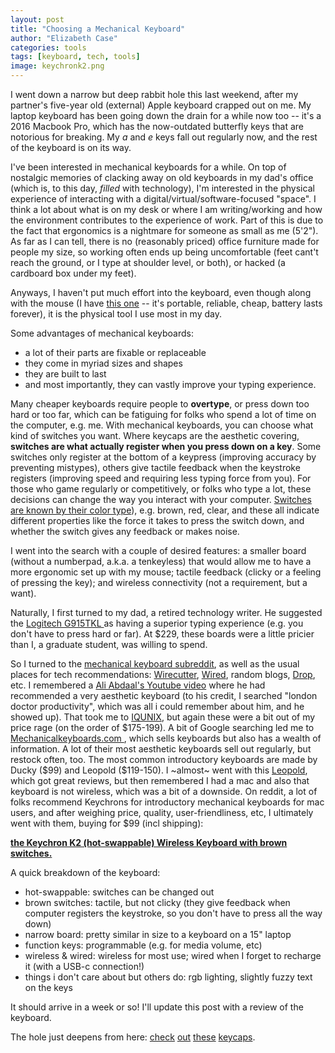 ```yaml
---
layout: post
title: "Choosing a Mechanical Keyboard"
author: "Elizabeth Case"
categories: tools
tags: [keyboard, tech, tools]
image: keychronk2.png
---
```


I went down a narrow but deep rabbit hole this last weekend, after my partner's five-year old (external) Apple keyboard crapped out on me. My laptop keyboard has been going down the drain for a while now too -- it's a 2016 Macbook Pro, which has the now-outdated butterfly keys that are notorious for breaking. My *a* and *e* keys fall out regularly now, and the rest of the keyboard is on its way.

I've been interested in mechanical keyboards for a while. On top of nostalgic memories of clacking away on old keyboards in my dad's office (which is, to this day, *filled* with technology), I'm interested in the physical experience of interacting with a digital/virtual/software-focused "space". I think a lot about what is on my desk or where I am writing/working and how the environment contributes to the experience of work. Part of this is due to the fact that ergonomics is a nightmare for someone as small as me (5'2"). As far as I can tell, there is no (reasonably priced) office furniture made for people my size, so working often ends up being uncomfortable (feet cant't reach the ground, or I type at shoulder level, or both), or hacked (a cardboard box under my feet).

Anyways, I haven't put much effort into the keyboard, even though along with the mouse (I have [this one](https://www.microsoft.com/en-us/p/microsoft-wireless-mobile-mouse-3500/8tvskjhgskkc?cid=msft_web_collection&activetab=pivot%3aoverviewtab) -- it's portable, reliable, cheap, battery lasts forever), it is the physical tool I use most in my day. 

Some advantages of mechanical keyboards: 
- a lot of their parts are fixable or replaceable
- they come in myriad sizes and shapes
- they are built to last
- and most importantly, they can vastly improve your typing experience. 

Many cheaper keyboards require people to **overtype**, or press down too hard or too far, which can be fatiguing for folks who spend a lot of time on the computer, e.g. me. With mechanical keyboards, you can choose what kind of switches you want. Where keycaps are the aesthetic covering, **switches are what actually register when you press down on a key**. Some switches only register at the bottom of a keypress (improving accuracy by preventing mistypes), others give tactile feedback when the keystroke registers (improving speed and requiring less typing force from you). For those who game regularly or competitively, or folks who type a lot, these decisions can change the way you interact with your computer. [Switches are known by their color type](https://mechanicalkeyboards.com/switches/)), e.g. brown, red, clear, and these all indicate different properties like the force it takes to press the switch down, and whether the switch gives any feedback or makes noise. 

I went into the search with a couple of desired features: a smaller board (without a numberpad, a.k.a. a tenkeyless) that would allow me to have a more ergonomic set up with my mouse; tactile feedback (clicky or a feeling of pressing the key); and wireless connectivity (not a requirement, but a want).

Naturally, I first turned to my dad, a retired technology writer. He suggested the [Logitech G915TKL ](https://www.logitechg.com/en-us/products/gaming-keyboards/g915-tkl-wireless.html) as having a superior typing experience (e.g. you don't have to press hard or far). At $229, these boards were a little pricier than I, a graduate student, was willing to spend.

So I turned to the [mechanical keyboard subreddit](https://www.reddit.com/r/MechanicalKeyboards/), as well as the usual places for tech recommendations: [Wirecutter](https://www.nytimes.com/wirecutter/reviews/our-favorite-mechanical-keyboards/), [Wired](https://www.wired.com/gallery/best-keyboards/), random blogs, [Drop](https://drop.com/home), etc. I remembered a [Ali Abdaal's Youtube video](https://www.youtube.com/watch?v=eGXbCUXAKYs) where he had recommended a very aesthetic keyboard (to his credit, I searched "london doctor productivity", which was all i could remember about him, and he showed up). That took me to [IQUNIX](https://iqunix.store/), but again these were a bit out of my price rage (on the order of \$175-199). A bit of Google searching led me to [Mechanicalkeyboards.com ](https://mechanicalkeyboards.com/), which sells keyboards but also has a wealth of information. A lot of their most aesthetic keyboards sell out regularly, but restock often, too. The most common introductory keyboards are made by Ducky (\$99) and Leopold (\$119-150). I \~almost\~ went with this [Leopold](https://mechanicalkeyboards.com/shop/index.php?l=product_detail&p=4560), which got great reviews, but then remembered I had a mac and also that keyboard is not wireless, which was a bit of a downside. On reddit, a lot of folks recommend Keychrons for introductory mechanical keyboards for mac users, and after weighing price, quality, user-friendliness, etc, I ultimately went with them, buying for $99 (incl shipping): 

[**the Keychron K2 (hot-swappable) Wireless Keyboard with brown switches.** ](https://www.keychron.com/products/keychron-k2-hot-swappable-wireless-mechanical-keyboard?variant=32187465465945)

A quick breakdown of the keyboard:
- hot-swappable: switches can be changed out
- brown switches: tactile, but not clicky (they give feedback when computer registers the keystroke, so you don't have to press all the way down)
- narrow board: pretty similar in size to a keyboard on a 15" laptop
- function keys: programmable (e.g. for media volume, etc)
- wireless & wired: wireless for most use; wired when I forget to recharge it (with a USB-c connection!)
- things i don't care about but others do: rgb lighting, slightly fuzzy text on the keys

It should arrive in a week or so! I'll update this post with a review of the keyboard.

The hole just deepens from here: [check](https://www.etsy.com/listing/799166246/salmon-sushi-keycaps-handmade-resin?ga_order=most_relevant&ga_search_type=all&ga_view_type=gallery&ga_search_query=keycaps&ref=sr_gallery-1-32&organic_search_click=1&cns=1) [out](https://www.etsy.com/listing/770063902/konfection-keycaps?ga_order=most_relevant&ga_search_type=all&ga_view_type=gallery&ga_search_query=keycaps&ref=sr_gallery-1-47&organic_search_click=1) [these](https://www.etsy.com/listing/854677629/resin-keycap-handmade-artisan-keycap?ga_order=most_relevant&ga_search_type=all&ga_view_type=gallery&ga_search_query=keycaps&ref=sr_gallery-2-1&organic_search_click=1&frs=1) [keycaps](https://www.etsy.com/listing/830651978/cheese-burger-keycap?ga_order=most_relevant&ga_search_type=all&ga_view_type=gallery&ga_search_query=keycaps&ref=sr_gallery-3-16&organic_search_click=1&cns=1&col=1).